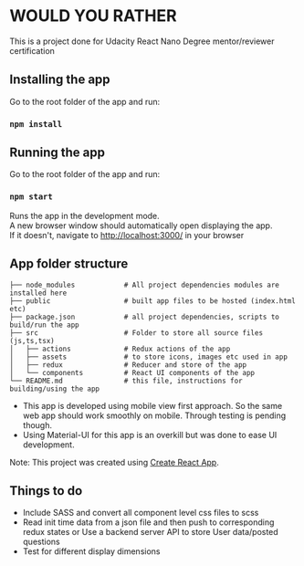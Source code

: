 # WOULD YOU RATHER
This is a project done for Udacity React Nano Degree mentor/reviewer certification 


## Installing the app
Go to the root folder of the app and run:
### `npm install`

## Running the app
Go to the root folder of the app and run:
### `npm start`

Runs the app in the development mode.<br>
A new browser window should automatically open displaying the app.  
If it doesn't, navigate to [http://localhost:3000/](http://localhost:3000/) in your browser

## App folder structure

    ├── node_modules            # All project dependencies modules are installed here
    ├── public                  # built app files to be hosted (index.html etc)
    ├── package.json            # all project dependencies, scripts to build/run the app
    ├── src                     # Folder to store all source files (js,ts,tsx)
    │   ├── actions             # Redux actions of the app
    │   ├── assets              # to store icons, images etc used in app
    │   ├── redux               # Reducer and store of the app
    │   └── components          # React UI components of the app
    └── README.md               # this file, instructions for building/using the app

- This app is developed using mobile view first approach. So the same web app should work 
smoothly on mobile. Through testing is pending though.
- Using Material-UI for this app is an overkill but was done to ease UI development.

Note: This project was created using [Create React App](https://www.npmjs.com/package/create-react-app).

## Things to do
- Include SASS and convert all component level css files to scss
- Read init time data from a json file and then push to corresponding redux states or 
  Use a backend server API to store User data/posted questions
- Test for different display dimensions
